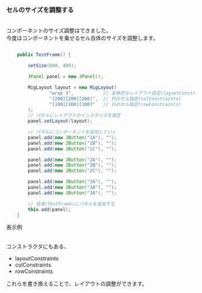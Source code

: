 <br>
<h3>セルのサイズを調整する</h3>

<br>
コンポーネントのサイズ調整はできました。<br>
今度はコンポーネントを乗せるセル自体のサイズを調整します。<br>

```java

	public TestFrame() {

		setSize(600, 400);

		JPanel panel = new JPanel();

		MigLayout layout = new MigLayout(
				"wrap 3", 			// 全体的なレイアウト設定(layoutConstraints)
				"[200][200][200]", 	// 列のセル指定(colConstraints)
				"[100][100][100]"	// 行のセル指定(rowConstraints)
		);
		// パネルにレイアウトのインスタンスを設定
		panel.setLayout(layout);

		// パネルにコンポーネントを追加していく
		panel.add(new JButton("1A"), "");
		panel.add(new JButton("1B"), "");
		panel.add(new JButton("1C"), "");

		panel.add(new JButton("2A"), "");
		panel.add(new JButton("2B"), "");
		panel.add(new JButton("2C"), "");

		panel.add(new JButton("3A"), "");
		panel.add(new JButton("3A"), "");
		panel.add(new JButton("3A"), "");

		// 自身(TestFrame)にパネルを追加する
		this.add(panel);
	}

```

表示例
<img src="" alt="">

<br>
コンストラクタにもある、
<ul>
  <li>layoutConstraints</li>
  <li>colConstraints</li>
  <li>rowConstraints</li>
</ul>
これらを書き換えることで、レイアウトの調整ができます。<br>
